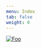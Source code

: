 ```yaml
---
menu: Index 
tab: false
weight: 0
---
```


 [![Foo](Engineering_UMG_Splines/Media/SplineG.gif?raw=true)](Engineering_UMG_Splines/Engineering_UMG_Splines.html)

